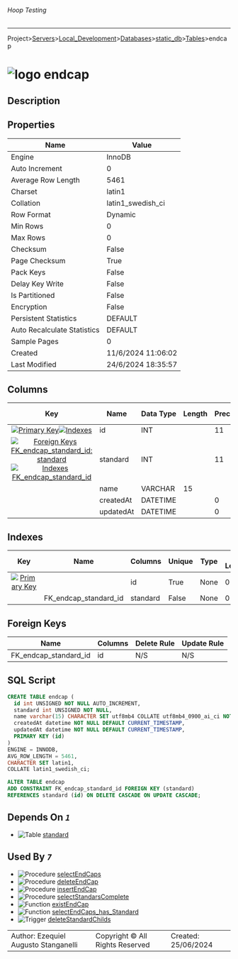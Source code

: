 ###### Hoop Testing
___
Project>[Servers](../../../../Servers.md)>[Local_Development](../../../Local_Development.md)>[Databases](../../Databases.md)>[static_db](../static_db.md)>[Tables](Tables.md)>endcap


# ![logo](../../../../../Images/table64.svg) endcap

## <a name="#Description"></a>Description
> 
## <a name="#Properties"></a>Properties
|Name|Value|
|---|---|
|Engine|InnoDB|
|Auto Increment|0|
|Average Row Length|5461|
|Charset|latin1|
|Collation|latin1_swedish_ci|
|Row Format|Dynamic|
|Min Rows|0|
|Max Rows|0|
|Checksum|False|
|Page Checksum|True|
|Pack Keys|False|
|Delay Key Write|False|
|Is Partitioned|False|
|Encryption|False|
|Persistent Statistics|DEFAULT|
|Auto Recalculate Statistics|DEFAULT|
|Sample Pages|0|
|Created|11/6/2024 11:06:02|
|Last Modified|24/6/2024 18:35:57|


## <a name="#Columns"></a>Columns
|Key|Name|Data Type|Length|Precision|Scale|Unsigned|Zerofill|Binary|Not Null|Auto Increment|Default|Virtual|Invisible|Description|
|:---:|---|---|---|---|---|---|---|---|---|---|---|---|---|---|
|[![Primary Key ](../../../../../Images/primarykey.svg)](#Indexes)[![Indexes ](../../../../../Images/index.svg)](#Indexes)|id|INT||11||True|False|False|True|True||False|False||
|[![Foreign Keys FK_endcap_standard_id: standard](../../../../../Images/foreignkey.svg)](#ForeignKeys)[![Indexes FK_endcap_standard_id](../../../../../Images/index.svg)](#Indexes)|standard|INT||11||True|False|False|True|False||False|False||
||name|VARCHAR|15|||False|False|False|True|False||False|False||
||createdAt|DATETIME||0||False|False|False|True|False|CURRENT_TIMESTAMP|False|False||
||updatedAt|DATETIME||0||False|False|False|True|False|CURRENT_TIMESTAMP|False|False||

## <a name="#Indexes"></a>Indexes
|Key|Name|Columns|Unique|Type|Key Lengths|
|:---:|---|---|---|---|---|
|[![Primary Key ](../../../../../Images/primarykey.svg)](#Indexes)||id|True|None|0|
||FK_endcap_standard_id|standard|False|None|0|

## <a name="#ForeignKeys"></a>Foreign Keys
|Name|Columns|Delete Rule|Update Rule|
|---|---|---|---|
|FK_endcap_standard_id|id|N/S|N/S|

## <a name="#SqlScript"></a>SQL Script
```SQL
CREATE TABLE endcap (
  id int UNSIGNED NOT NULL AUTO_INCREMENT,
  standard int UNSIGNED NOT NULL,
  name varchar(15) CHARACTER SET utf8mb4 COLLATE utf8mb4_0900_ai_ci NOT NULL,
  createdAt datetime NOT NULL DEFAULT CURRENT_TIMESTAMP,
  updatedAt datetime NOT NULL DEFAULT CURRENT_TIMESTAMP,
  PRIMARY KEY (id)
)
ENGINE = INNODB,
AVG_ROW_LENGTH = 5461,
CHARACTER SET latin1,
COLLATE latin1_swedish_ci;

ALTER TABLE endcap
ADD CONSTRAINT FK_endcap_standard_id FOREIGN KEY (standard)
REFERENCES standard (id) ON DELETE CASCADE ON UPDATE CASCADE;
```

## <a name="#DependsOn"></a>Depends On _`1`_
- ![Table](../../../../../Images/table.svg) [standard](standard.md)


## <a name="#UsedBy"></a>Used By _`7`_
- ![Procedure](../../../../../Images/procedure.svg) [selectEndCaps](../Procedures/selectEndCaps.md)
- ![Procedure](../../../../../Images/procedure.svg) [deleteEndCap](../Procedures/deleteEndCap.md)
- ![Procedure](../../../../../Images/procedure.svg) [insertEndCap](../Procedures/insertEndCap.md)
- ![Procedure](../../../../../Images/procedure.svg) [selectStandarsComplete](../Procedures/selectStandarsComplete.md)
- ![Function](../../../../../Images/function.svg) [existEndCap](../Functions/existEndCap.md)
- ![Function](../../../../../Images/function.svg) [selectEndCaps_has_Standard](../Functions/selectEndCaps_has_Standard.md)
- ![Trigger](../../../../../Images/trigger.svg) [deleteStandardChilds](../Triggers/deleteStandardChilds.md)


||||
|---|---|---|
|Author: Ezequiel Augusto Stanganelli|Copyright © All Rights Reserved|Created: 25/06/2024|